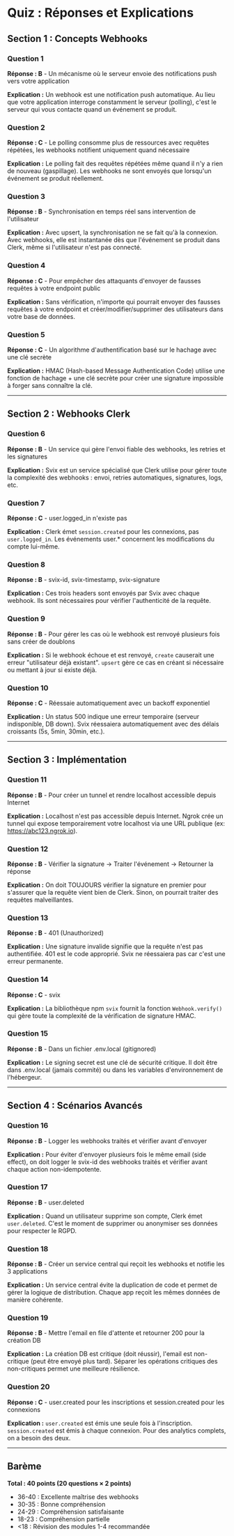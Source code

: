 # Quiz : Réponses et Explications

## Section 1 : Concepts Webhooks

### Question 1
**Réponse : B** - Un mécanisme où le serveur envoie des notifications push vers votre application

**Explication :** Un webhook est une notification push automatique. Au lieu que votre application interroge constamment le serveur (polling), c'est le serveur qui vous contacte quand un événement se produit.

### Question 2
**Réponse : C** - Le polling consomme plus de ressources avec requêtes répétées, les webhooks notifient uniquement quand nécessaire

**Explication :** Le polling fait des requêtes répétées même quand il n'y a rien de nouveau (gaspillage). Les webhooks ne sont envoyés que lorsqu'un événement se produit réellement.

### Question 3
**Réponse : B** - Synchronisation en temps réel sans intervention de l'utilisateur

**Explication :** Avec upsert, la synchronisation ne se fait qu'à la connexion. Avec webhooks, elle est instantanée dès que l'événement se produit dans Clerk, même si l'utilisateur n'est pas connecté.

### Question 4
**Réponse : C** - Pour empêcher des attaquants d'envoyer de fausses requêtes à votre endpoint public

**Explication :** Sans vérification, n'importe qui pourrait envoyer des fausses requêtes à votre endpoint et créer/modifier/supprimer des utilisateurs dans votre base de données.

### Question 5
**Réponse : C** - Un algorithme d'authentification basé sur le hachage avec une clé secrète

**Explication :** HMAC (Hash-based Message Authentication Code) utilise une fonction de hachage + une clé secrète pour créer une signature impossible à forger sans connaître la clé.

---

## Section 2 : Webhooks Clerk

### Question 6
**Réponse : B** - Un service qui gère l'envoi fiable des webhooks, les retries et les signatures

**Explication :** Svix est un service spécialisé que Clerk utilise pour gérer toute la complexité des webhooks : envoi, retries automatiques, signatures, logs, etc.

### Question 7
**Réponse : C** - user.logged_in n'existe pas

**Explication :** Clerk émet `session.created` pour les connexions, pas `user.logged_in`. Les événements user.* concernent les modifications du compte lui-même.

### Question 8
**Réponse : B** - svix-id, svix-timestamp, svix-signature

**Explication :** Ces trois headers sont envoyés par Svix avec chaque webhook. Ils sont nécessaires pour vérifier l'authenticité de la requête.

### Question 9
**Réponse : B** - Pour gérer les cas où le webhook est renvoyé plusieurs fois sans créer de doublons

**Explication :** Si le webhook échoue et est renvoyé, `create` causerait une erreur "utilisateur déjà existant". `upsert` gère ce cas en créant si nécessaire ou mettant à jour si existe déjà.

### Question 10
**Réponse : C** - Réessaie automatiquement avec un backoff exponentiel

**Explication :** Un status 500 indique une erreur temporaire (serveur indisponible, DB down). Svix réessaiera automatiquement avec des délais croissants (5s, 5min, 30min, etc.).

---

## Section 3 : Implémentation

### Question 11
**Réponse : B** - Pour créer un tunnel et rendre localhost accessible depuis Internet

**Explication :** Localhost n'est pas accessible depuis Internet. Ngrok crée un tunnel qui expose temporairement votre localhost via une URL publique (ex: https://abc123.ngrok.io).

### Question 12
**Réponse : B** - Vérifier la signature → Traiter l'événement → Retourner la réponse

**Explication :** On doit TOUJOURS vérifier la signature en premier pour s'assurer que la requête vient bien de Clerk. Sinon, on pourrait traiter des requêtes malveillantes.

### Question 13
**Réponse : B** - 401 (Unauthorized)

**Explication :** Une signature invalide signifie que la requête n'est pas authentifiée. 401 est le code approprié. Svix ne réessaiera pas car c'est une erreur permanente.

### Question 14
**Réponse : C** - svix

**Explication :** La bibliothèque npm `svix` fournit la fonction `Webhook.verify()` qui gère toute la complexité de la vérification de signature HMAC.

### Question 15
**Réponse : B** - Dans un fichier .env.local (gitignored)

**Explication :** Le signing secret est une clé de sécurité critique. Il doit être dans .env.local (jamais commité) ou dans les variables d'environnement de l'hébergeur.

---

## Section 4 : Scénarios Avancés

### Question 16
**Réponse : B** - Logger les webhooks traités et vérifier avant d'envoyer

**Explication :** Pour éviter d'envoyer plusieurs fois le même email (side effect), on doit logger le svix-id des webhooks traités et vérifier avant chaque action non-idempotente.

### Question 17
**Réponse : B** - user.deleted

**Explication :** Quand un utilisateur supprime son compte, Clerk émet `user.deleted`. C'est le moment de supprimer ou anonymiser ses données pour respecter le RGPD.

### Question 18
**Réponse : B** - Créer un service central qui reçoit les webhooks et notifie les 3 applications

**Explication :** Un service central évite la duplication de code et permet de gérer la logique de distribution. Chaque app reçoit les mêmes données de manière cohérente.

### Question 19
**Réponse : B** - Mettre l'email en file d'attente et retourner 200 pour la création DB

**Explication :** La création DB est critique (doit réussir), l'email est non-critique (peut être envoyé plus tard). Séparer les opérations critiques des non-critiques permet une meilleure résilience.

### Question 20
**Réponse : C** - user.created pour les inscriptions et session.created pour les connexions

**Explication :** `user.created` est émis une seule fois à l'inscription. `session.created` est émis à chaque connexion. Pour des analytics complets, on a besoin des deux.

---

## Barème

**Total : 40 points (20 questions × 2 points)**

- 36-40 : Excellente maîtrise des webhooks
- 30-35 : Bonne compréhension
- 24-29 : Compréhension satisfaisante
- 18-23 : Compréhension partielle
- <18 : Révision des modules 1-4 recommandée


